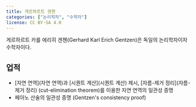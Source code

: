 ```yaml
---
title: 게르하르트 겐첸
categories: ["논리학자", "수학자"]
license: CC BY-SA 4.0
---
```


게르하르트 카를 에리히 겐첸(Gerhard Karl Erich Gentzen)은 독일의 논리학자이자 수학자이다.

## 업적

* [자연 연역](자연 연역)과 [시퀀트 계산](시퀀트 계산) 제시,
  [자름-제거 정리](자름-제거 정리) (cut-elimination theorem)를 이용한 자연 연역의 일관성 증명
* 페아노 산술의 일관성 증명 (Gentzen's consistency proof)
